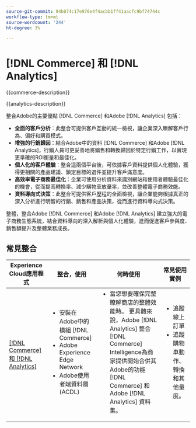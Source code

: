 ```yaml
---
source-git-commit: 94b074c17e976e4f4acbb1ff41aacfc9bf74744c
workflow-type: tm+mt
source-wordcount: '244'
ht-degree: 3%

---
```



# [!DNL Commerce] 和 [!DNL Analytics]

{{commerce-description}}

{{analytics-description}}

整合Adobe的主要優點 [!DNL Commerce] 和Adobe [!DNL Analytics] 包括：

+ **全面的客戶分析**：此整合可提供客戶互動的統一檢視，讓企業深入瞭解客戶行為、偏好和購買模式。
+ **增強的行銷歸因**：結合Adobe中的資料 [!DNL Commerce] 和Adobe [!DNL Analytics]，行銷人員可更妥善地將銷售和轉換歸因於特定行銷工作，以實現更準確的ROI衡量和最佳化。
+ **個人化的客戶體驗**：整合這兩個平台後，可依據客戶資料提供個人化體驗，獲得更相關的產品建議、鎖定目標的選件並提升客戶滿意度。
+ **高效率電子商務最佳化**：企業可使用分析資料來識別網站和使用者體驗最佳化的機會，從而提高轉換率、減少購物車放棄率，並改善整體電子商務效能。
+ **資料導向式決策**：此整合可提供客戶歷程的全面檢視，讓企業能夠根據真正的深入分析進行明智的行銷、銷售和產品決策，從而進行資料導向式決策。

整體，整合Adobe [!DNL Commerce] 和Adobe [!DNL Analytics] 建立強大的電子商務生態系統，結合資料導向的深入解析與個人化體驗，進而促進客戶參與度、銷售額提升及整體業務成長。

## 常見整合

<table>
    <thead>
        <tr>
            <th>Experience Cloud應用程式</th>
            <th>整合，使用</th>
            <th>何時使用</th>
            <th>常見使用實例</th>
        </tr>
    </thead>
    <tbody>
        <tr>
            <td>
                <a href="../../integrations/tutorials/analytics-commerce/analytics-commerce.md" target="_blank" rel="noreferrer">[!DNL Commerce] 和 [!DNL Analytics]</a>
            </td>
            <td>
                <ul style="margin-top: 0;">
                    <li>安裝在Adobe中的模組 [!DNL Commerce]</li>
                    <li>Adobe Experience Edge Network</li>
                    <li>Adobe使用者端資料層(ACDL)</li>
                </ul>
            </td>
            <td>
                <ul style="margin-top: 0;">
                    <li>當您想要確保完整瞭解商店的整體效能時。 更具體來說，Adobe [!DNL Analytics] 整合 [!DNL Commerce] Intelligence為商家提供開始合併其Adobe的功能 [!DNL Commerce] 和Adobe [!DNL Analytics] 資料集。</li>
                </ul>
            </td>
            <td>
                <ul style="margin-top: 0;">
                    <li>追蹤線上訂單</li>
                    <li>追蹤購物車動作、轉換和其他量度。</li>
                </ul>
            </td>
        </tr>        
    </tbody>
</table>

